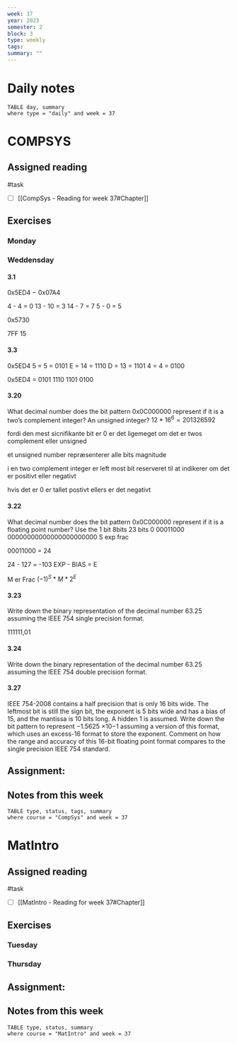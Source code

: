 ```yaml
---
week: 37
year: 2023
semester: 2
block: 3
type: weekly 
tags: 
summary: ""
---
```

# Daily notes
```dataview
TABLE day, summary 
where type = "daily" and week = 37
```
# COMPSYS
## Assigned reading
#task
 - [ ] [[CompSys - Reading for week 37#Chapter]]
## Exercises 
### Monday
### Weddensday
#### 3.1
0x5ED4 − 0x07A4

4 - 4 = 0 
13 - 10 = 3 
14 - 7 =  7 
5 - 0 = 5

0x5730

7FF
15
#### 3.3
0x5ED4
5 = 5 = 0101
E = 14 = 1110
D = 13 = 1101
4 = 4 = 0100

0x5ED4 = 0101 1110 1101 0100

#### 3.20
What decimal number does the bit pattern 0x0C000000 represent if it is a two’s complement integer? An unsigned integer?
$12 * 16^6=201326592$

fordi den mest sicnifikante bit er 0 er det ligemeget om det er twos complement eller unsigned

et unsigned number repræsenterer alle bits magnitude 

i en two complement integer er left most bit reserveret til at indikerer om det er positivt eller negativt 

hvis det er 0 er tallet postivt ellers er det negativt


#### 3.22
What decimal number does the bit pattern 0x0C000000 represent if it is a floating point number? Use the 
1 bit  8bits           23 bits
0 00011000 00000000000000000000000
S      exp              frac 

00011000 = 24



24 - 127 = -103
EXP - BIAS = E

M er Frac
$(-1)^S*M*2^E$
#### 3.23
Write down the binary representation of the decimal number 63.25 assuming the IEEE 754 single precision format.

111111,01

#### 3.24
Write down the binary representation of the decimal number 63.25 assuming the IEEE 754 double precision format.
#### 3.27
IEEE 754-2008 contains a half precision that is only 16 bits wide. The leftmost bit is still the sign bit, the exponent is 5 bits wide and has a bias of 15, and the mantissa is 10 bits long. A hidden 1 is assumed. Write down the bit pattern to represent −1.5625 ×10−1 assuming a version of this format, which uses an excess-16 format to store the exponent. Comment on how the range and accuracy of this 16-bit floating point format compares to the single precision IEEE 754 standard.

## Assignment:

## Notes from this week
```dataview
TABLE type, status, tags, summary
where course = "CompSys" and week = 37
```

# MatIntro
## Assigned reading
#task
 - [ ] [[MatIntro - Reading for week 37#Chapter]]

## Exercises 
### Tuesday
### Thursday
## Assignment:

## Notes from this week
```dataview
TABLE type, status, summary
where course = "MatIntro" and week = 37
```

